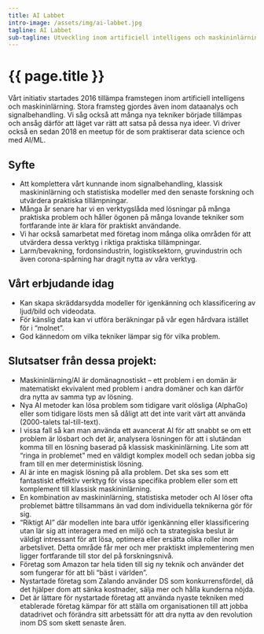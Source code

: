 ```yaml
---
title: AI Labbet
intro-image: /assets/img/ai-labbet.jpg
tagline: AI Labbet
sub-tagline: Utveckling inom artificiell intelligens och maskininlärning
---
```


# {{ page.title }}

Vårt initiativ startades 2016 tillämpa framstegen inom artificiell intelligens och maskininlärning. Stora framsteg gjordes även inom dataanalys och signalbehandling. Vi såg också att många nya tekniker började tillämpas och ansåg därför att läget var rätt att satsa på dessa nya ideer. Vi driver också en sedan 2018 en meetup för de som praktiserar data science och med AI/ML.

## Syfte
* Att komplettera vårt kunnande inom signalbehandling, klassisk maskininlärning och statistiska modeller med den senaste forskning och utvärdera praktiska tillämpningar.
* Många år senare har vi en verktygslåda med lösningar på många praktiska problem och håller ögonen på många lovande tekniker som fortfarande inte är klara för praktiskt användande.
* Vi har också samarbetat med företag inom många olika områden för att utvärdera dessa verktyg i riktiga praktiska tillämpningar.
* Larm/bevakning, fordonsindustrin, logistiksektorn, gruvindustrin och även corona-spårning har dragit nytta av våra verktyg.

## Vårt erbjudande idag
* Kan skapa skräddarsydda modeller för igenkänning och klassificering av ljud/bild och videodata.
* För känslig data kan vi utföra beräkningar på vår egen hårdvara istället för i “molnet”.
* God kännedom om vilka tekniker lämpar sig för vilka problem.

## Slutsatser från dessa projekt:
* Maskininlärning/AI är domänagnostiskt – ett problem i en domän är matematiskt ekvivalent med problem i andra domäner och kan därför dra nytta av samma typ av lösning.
* Nya AI metoder kan lösa problem som tidigare varit olösliga (AlphaGo) eller som tidigare lösts men så dåligt att det inte varit värt att använda (2000-talets tal-till-text).
* I vissa fall så kan man använda ett avancerat AI för att snabbt se om ett problem är lösbart och det är, analysera lösningen för att i slutändan komma till en lösning baserad på klassisk maskininlärning. Lite som att “ringa in problemet” med en väldigt komplex modell och sedan jobba sig fram till en mer deterministisk lösning.
* AI är inte en magisk lösning på alla problem. Det ska ses som ett fantastiskt effektiv verktyg för vissa specifika problem eller som ett komplement till klassisk maskininlärning.
* En kombination av maskininlärning, statistiska metoder och AI löser ofta problemet bättre tillsammans än vad dom individuella teknikerna gör för sig.
* “Riktigt AI” där modellen inte bara utför igenkänning eller klassificering utan lär sig att interagera med en miljö och ta strategiska beslut är väldigt intressant för att lösa, optimera eller ersätta olika roller inom arbetslivet. Detta område får mer och mer praktiskt implementering men ligger fortfarande till stor del på forskningsnivå.
* Företag som Amazon tar hela tiden till sig ny teknik och använder det som fungerar för att bli “bäst i världen”.
* Nystartade företag som Zalando använder DS som konkurrensfördel, då det hjälper dom att sänka kostnader, sälja mer och hålla kunderna nöjda.
* Det är lättare för nystartade företag att använda nyaste tekniken med etablerade företag kämpar för att ställa om organisationen till att jobba datadrivet och förändra sitt arbetssätt för att dra nytta av den revolution inom DS som skett senaste åren.
